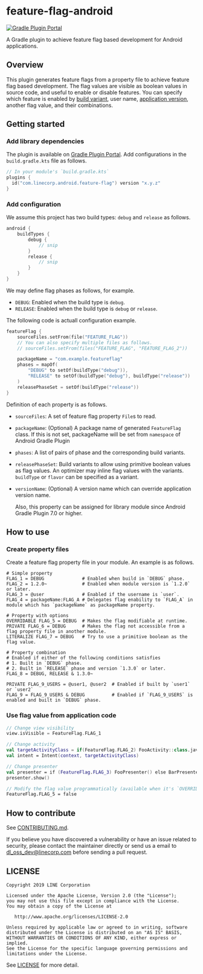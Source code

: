 # feature-flag-android

[![Gradle Plugin Portal](https://img.shields.io/maven-metadata/v/https/plugins.gradle.org/m2/com/linecorp/android/feature-flag/com.linecorp.android.feature-flag.gradle.plugin/maven-metadata.xml.svg?colorB=007ec6&label=Gradle%20Plugin%20Portal)](https://plugins.gradle.org/plugin/com.linecorp.android.feature-flag)

A Gradle plugin to achieve feature flag based development for Android applications.

## Overview

This plugin generates feature flags from a property file to achieve feature flag based development.
The flag values are visible as boolean values in source code, and useful to enable or disable features.
You can specify which feature is enabled by [build variant](https://developer.android.com/studio/build/build-variants), user name, [application version](https://developer.android.com/studio/publish/versioning), another flag value, and their combinations.

## Getting started

### Add library dependencies

The plugin is available on [Gradle Plugin Portal](https://plugins.gradle.org/). Add configurations in the `build.gradle.kts` file as follows.

```build.gradle.kts
// In your module's `build.gradle.kts`
plugins {
  id("com.linecorp.android.feature-flag") version "x.y.z"
}
```

### Add configuration

We assume this project has two build types: `debug` and `release` as follows.

```build.gradle
android {
    buildTypes {
        debug {
            // snip
        }
        release {
            // snip
        }
    }
}
```

We may define flag phases as follows, for example.

- `DEBUG`: Enabled when the build type is `debug`.
- `RELEASE`: Enabled when the build type is `debug` or `release`.

The following code is actuall configuration example.

```build.gradle.kts
featureFlag {
    sourceFiles.setFrom(file("FEATURE_FLAG"))
    // You can also specify multiple files as follows.
    // sourceFiles.setFrom(files("FEATURE_FLAG", "FEATURE_FLAG_2"))

    packageName = "com.example.featureflag"
    phases = mapOf(
        "DEBUG" to setOf(buildType("debug")),
        "RELEASE" to setOf(buildType("debug"), buildType("release"))
    )
    releasePhaseSet = setOf(buildType("release"))
}
```

Definition of each property is as follows. 

- `sourceFiles`: A set of feature flag property `File`s to read.
- `packageName`: (Optional) A package name of generated `FeatureFlag` class. If this is not set, packageName will be set from `namespace` of Android Gradle Plugin
- `phases`: A list of pairs of phase and the corresponding build variants.
- `releasePhaseSet`: Build variants to allow using primitive boolean values as flag values. An optimizer may inline flag values with the variants. `buildType` or `flavor` can be specified as a variant.
- `versionName`: (Optional) A version name which can override application version name.

   Also, this property can be assigned for library module since Android Gradle Plugin 7.0 or higher.

## How to use

### Create property files

Create a feature flag property file in your module.
An example is as follows.

```FEATURE_FLAG
# Simple property
FLAG_1 = DEBUG              # Enabled when build in `DEBUG` phase.
FLAG_2 = 1.2.0~             # Enabled when module version is `1.2.0` or later.
FLAG_3 = @user              # Enabled if the username is `user`.
FLAG_4 = packageName:FLAG_A # Delegates flag enability to `FLAG_A` in module which has `packageName` as packageName property.

# Property with options
OVERRIDABLE FLAG_5 = DEBUG  # Makes the flag modifiable at runtime.
PRIVATE FLAG_6 = DEBUG      # Makes the flag not accessible from a flag property file in another module.
LITERALIZE FLAG_7 = DEBUG   # Try to use a primitive boolean as the flag value.
 
# Property combination
# Enabled if either of the following conditions satisfies
# 1. Built in `DEBUG` phase.
# 2. Built in `RELEASE` phase and version `1.3.0` or later.
FLAG_8 = DEBUG, RELEASE & 1.3.0~

PRIVATE FLAG_9_USERS = @user1, @user2  # Enabled if built by `user1` or `user2`
FLAG_9 = FLAG_9_USERS & DEBUG          # Enabled if `FLAG_9_USERS` is enabled and built in `DEBUG` phase.
```

### Use flag value from application code

```kotlin
// Change view visibility
view.isVisible = FeatureFlag.FLAG_1

// Change activity
val targetActivityClass = if(FeatureFlag.FLAG_2) FooActivity::class.java else BarActivity::class.java
val intent = Intent(context, targetActivityClass)

// Change presenter
val presenter = if (FeatureFlag.FLAG_3) FooPresenter() else BarPresenter()
presenter.show()

// Modify the flag value programmatically (available when it's `OVERRIDABLE`)
FeatureFlag.FLAG_5 = false
```

## How to contribute

See [CONTRIBUTING.md](CONTRIBUTING.md).

If you believe you have discovered a vulnerability or have an issue related to security, please contact the maintainer directly or send us a email to dl_oss_dev@linecorp.com before sending a pull request.

## LICENSE

```
Copyright 2019 LINE Corporation

Licensed under the Apache License, Version 2.0 (the "License");
you may not use this file except in compliance with the License.
You may obtain a copy of the License at

   http://www.apache.org/licenses/LICENSE-2.0

Unless required by applicable law or agreed to in writing, software
distributed under the License is distributed on an "AS IS" BASIS,
WITHOUT WARRANTIES OR CONDITIONS OF ANY KIND, either express or implied.
See the License for the specific language governing permissions and
limitations under the License.
```

See [LICENSE](LICENSE) for more detail. 
